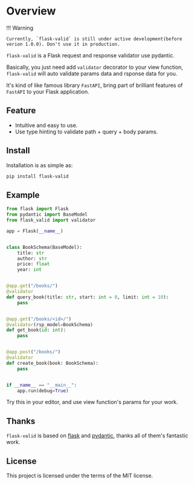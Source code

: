 # Overview

!!! Warning

    Currently, `flask-valid` is still under active development(before verion 1.0.0). Don't use it in production.

`flask-valid` is a Flask request and response validator use pydantic.

Basically, you just need add `validator` decorator to your view function,
`flask-valid` will auto validate params data and rsponse data for you.

It's kind of like famous library `FastAPI`, bring part of brilliant features of `FastAPI` to your Flask application.

## Feature

-   Intuitive and easy to use.
-   Use type hinting to validate path + query + body params.

## Install

Installation is as simple as:

```bash
pip install flask-valid
```

## Example

```python
from flask import Flask
from pydantic import BaseModel
from flask_valid import validator

app = Flask(__name__)


class BookSchema(BaseModel):
    title: str
    author: str
    price: float
    year: int


@app.get("/books/")
@validator
def query_book(title: str, start: int = 0, limit: int = 10):
    pass


@app.get("/books/<id>/")
@validator(rsp_model=BookSchema)
def get_book(id: int):
    pass


@app.post("/books/")
@validator
def create_book(book: BookSchema):
    pass


if __name__ == "__main__":
    app.run(debug=True)

```

Try this in your editor, and use view function's params for your work.

## Thanks

`flask-valid` is based on [flask](https://github.com/pallets/flask) and [pydantic](https://github.com/samuelcolvin/pydantic), thanks all of them's fantastic work.

## License

This project is licensed under the terms of the MIT license.
